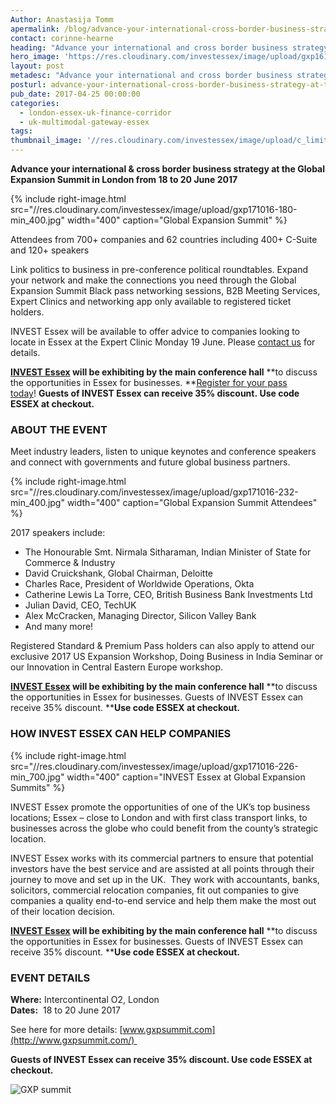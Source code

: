 ```yaml
---
Author: Anastasija Tomm
apermalink: /blog/advance-your-international-cross-border-business-strategy-at-the-global-expansion-summit.md
contact: corinne-hearne
heading: "Advance your international and cross border business strategy at the Global Expansion Summit"
hero_image: 'https://res.cloudinary.com/investessex/image/upload/gxp161016-7-min_1000.jpg'
layout: post
metadesc: "Advance your international and cross border business strategy at the Global Expansion Summit"
posturl: advance-your-international-cross-border-business-strategy-at-the-global-expansion-summit
pub_date: 2017-04-25 00:00:00
categories:
  - london-essex-uk-finance-corridor
  - uk-multimodal-gateway-essex
tags: 
thumbnail_image: '//res.cloudinary.com/investessex/image/upload/c_limit,h_165/gxp171016-180-min_400.jpg'
---
```


**Advance your international & cross border business strategy at the Global Expansion Summit in London from 18 to 20 June 2017**

{% include right-image.html src="//res.cloudinary.com/investessex/image/upload/gxp171016-180-min_400.jpg" width="400" caption="Global Expansion Summit" %}

Attendees from 700+ companies and 62 countries including 400+ C-Suite and 120+ speakers

Link politics to business in pre-conference political roundtables. Expand your network and make the connections you need through the Global Expansion Summit Black pass networking sessions, B2B Meeting Services, Expert Clinics and networking app only available to registered ticket holders.

INVEST Essex will be available to offer advice to companies looking to locate in Essex at the Expert Clinic Monday 19 June. Please [contact us](mailto:contact@investessex.co.uk?subject=GXP%20Expert%20Clinic%20enquiry) for details.

**[INVEST Essex](http://investessex.co.uk/) will be exhibiting by the main conference hall** **to discuss the opportunities in Essex for businesses. **[Register for your pass today](http://www.gxpsummit.com/visit/)! **Guests of INVEST Essex can receive 35% discount. Use code ESSEX at checkout.**

### ABOUT THE EVENT

Meet industry leaders, listen to unique keynotes and conference speakers and connect with governments and future global business partners.

{% include right-image.html src="//res.cloudinary.com/investessex/image/upload/gxp171016-232-min_400.jpg" width="400" caption="Global Expansion Summit Attendees" %}

2017 speakers include:

*   The Honourable Smt. Nirmala Sitharaman, Indian Minister of State for Commerce & Industry
*   David Cruickshank, Global Chairman, Deloitte
*   Charles Race, President of Worldwide Operations, Okta
*   Catherine Lewis La Torre, CEO, British Business Bank Investments Ltd
*   Julian David, CEO, TechUK
*   Alex McCracken, Managing Director, Silicon Valley Bank
*   And many more!

Registered Standard & Premium Pass holders can also apply to attend our exclusive 2017 US Expansion Workshop, Doing Business in India Seminar or our Innovation in Central Eastern Europe workshop.

**[INVEST Essex](http://investessex.co.uk/) will be exhibiting by the main conference hall** **to discuss the opportunities in Essex for businesses. Guests of INVEST Essex can receive 35% discount. ****Use code ESSEX at checkout.**

### HOW INVEST ESSEX CAN HELP COMPANIES

{% include right-image.html src="//res.cloudinary.com/investessex/image/upload/gxp171016-226-min_700.jpg" width="400" caption="INVEST Essex at Global Expansion Summits" %}

INVEST Essex promote the opportunities of one of the UK’s top business locations; Essex – close to London and with first class transport links, to businesses across the globe who could benefit from the county’s strategic location.

INVEST Essex works with its commercial partners to ensure that potential investors have the best service and are assisted at all points through their journey to move and set up in the UK.  They work with accountants, banks, solicitors, commercial relocation companies, fit out companies to give companies a quality end-to-end service and help them make the most out of their location decision.

**[INVEST Essex](http://investessex.co.uk/) will be exhibiting by the main conference hall** **to discuss the opportunities in Essex for businesses. Guests of INVEST Essex can receive 35% discount. ****Use code ESSEX at checkout.**

### EVENT DETAILS

**Where:** Intercontinental O2, London  
**Dates:**  18 to 20 June 2017

See here for more details: [www.gxpsummit.com](http://www.gxpsummit.com/) 

**Guests of INVEST Essex can receive 35% discount. Use code ESSEX at checkout.**

![GXP summit](//res.cloudinary.com/investessex/image/upload/IE_ticket_banner_400_csejga.jpg)